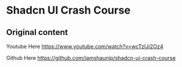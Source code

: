 # Shadcn UI Crash Course

## Original content

Youtube Here https://www.youtube.com/watch?v=wcTzlJi2Oz4

Github Here
https://github.com/iamshaunjp/shadcn-ui-crash-course
